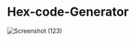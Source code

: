 # Hex-code-Generator

![Screenshot (123)](https://user-images.githubusercontent.com/75261080/102868624-68290500-4460-11eb-9deb-7c54bf1841d9.png)
